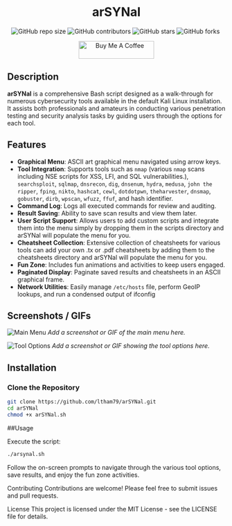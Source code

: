 <div align="center">
  
# arSYNal

![GitHub repo size](https://img.shields.io/github/repo-size/ltham79/arsynal)
![GitHub contributors](https://img.shields.io/github/contributors/ltham79/arsynal)
![GitHub stars](https://img.shields.io/github/stars/ltham79/arsynal?style=social)
![GitHub forks](https://img.shields.io/github/forks/ltham79/arsynal?style=social)
<img src="https://komarev.com/ghpvc/?username=your-github-username&style=flat-square&color=blue" alt=""/>

<a href="https://www.buymeacoffee.com/psiber_syn" target="_blank"><img src="https://cdn.buymeacoffee.com/buttons/default-orange.png" alt="Buy Me A Coffee" height="41" width="174"></a>

</div>

## Description

**arSYNal** is a comprehensive Bash script designed as a walk-through for numerous cybersecurity tools available in the default Kali Linux installation. It assists both professionals and amateurs in conducting various penetration testing and security analysis tasks by guiding users through the options for each tool. 

## Features

- **Graphical Menu**: ASCII art graphical menu navigated using arrow keys.
- **Tool Integration**: Supports tools such as `nmap` (various `nmap` scans including NSE scripts for XSS, LFI, and SQL vulnerabilities.), `searchsploit`, `sqlmap`, `dnsrecon`, `dig`, `dnsenum`, `hydra`, `medusa`, `john the ripper`, `fping`, `nikto`, `hashcat`, `cewl`, `dotdotpwn`, `theharvester`, `dnsmap`, `gobuster`, `dirb`, `wpscan`, `wfuzz`, `ffuf`, and hash identifier.
- **Command Log**: Logs all executed commands for review and auditing.
- **Result Saving**: Ability to save scan results and view them later.
- **User Script Support**: Allows users to add custom scripts and integrate them into the menu simply by dropping them in the scripts directory and arSYNal will populate the menu for you.
- **Cheatsheet Collection**: Extensive collection of cheatsheets for various tools can add your own .tx or .pdf cheatsheets by adding them to the cheatsheets directory and arSYNal will populate the menu for you.
- **Fun Zone**: Includes fun animations and activities to keep users engaged.
- **Paginated Display**: Paginate saved results and cheatsheets in an ASCII graphical frame.
- **Network Utilities**: Easily manage `/etc/hosts` file, perform GeoIP lookups, and run a condensed output of ifconfig

## Screenshots / GIFs

![Main Menu](#)
*Add a screenshot or GIF of the main menu here.*

![Tool Options](#)
*Add a screenshot or GIF showing the tool options here.*

## Installation

### Clone the Repository

```bash
git clone https://github.com/ltham79/arSYNal.git
cd arSYNal
chmod +x arSYNal.sh
```
##Usage

Execute the script:

```bash
./arsynal.sh
```

Follow the on-screen prompts to navigate through the various tool options, save results, and enjoy the fun zone activities.

Contributing
Contributions are welcome! Please feel free to submit issues and pull requests.

License
This project is licensed under the MIT License - see the LICENSE file for details.
